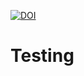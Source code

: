 [![DOI](http://caltechdata.tind.io/badge/73518737.svg)](http://caltechdata.tind.io/badge/latestdoi/73518737)

# Testing
